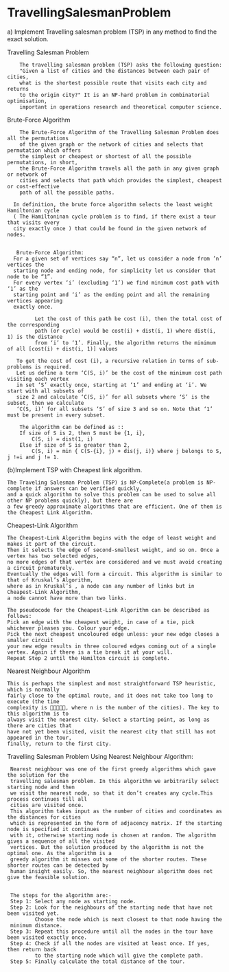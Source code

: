 # TravellingSalesmanProblem
a) Implement Travelling salesman problem (TSP) in any method to find the exact solution.
   
Travelling Salesman Problem
       
        The travelling salesman problem (TSP) asks the following question: 
        "Given a list of cities and the distances between each pair of cities, 
        what is the shortest possible route that visits each city and returns 
        to the origin city?" It is an NP-hard problem in combinatorial optimisation, 
        important in operations research and theoretical computer science.
       

Brute-Force Algorithm

        The Brute-Force Algorithm of the Travelling Salesman Problem does all the permutations
        of the given graph or the network of cities and selects that permutation which offers 
        the simplest or cheapest or shortest of all the possible permutations, in short, 
        the Brute-Force Algorithm travels all the path in any given graph or network of 
        cities and selects that path which provides the simplest, cheapest or cost-effective 
        path of all the possible paths.
      
      In definition, the brute force algorithm selects the least weight Hamiltonian cycle 
      ( The Hamiltoninan cycle problem is to find, if there exist a tour that visits every
      city exactly once ) that could be found in the given network of nodes.

   
       Brute-Force Algorithm:
      For a given set of vertices say “n”, let us consider a node from ’n’ vertices the 
      starting node and ending node, for simplicity let us consider that node to be “1”. 
      For every vertex ‘i’ (excluding ‘1’) we find minimum cost path with ‘1’ as the 
      starting point and ‘i’ as the ending point and all the remaining vertices appearing 
      exactly once.
      
             Let the cost of this path be cost (i), then the total cost of the corresponding
             path (or cycle) would be cost(i) + dist(i, 1) where dist(i, 1) is the distance 
             from ‘i’ to ‘1’. Finally, the algorithm returns the minimum of all [cost(i) + dist(i, 1)] values

       To get the cost of cost (i), a recursive relation in terms of sub-problems is required. 
       Let us define a term ‘C(S, i)’ be the cost of the minimum cost path visiting each vertex
       in set ‘S’ exactly once, starting at ‘1’ and ending at ‘i’. We start with all subsets of 
       size 2 and calculate ‘C(S, i)’ for all subsets where ‘S’ is the subset, then we calculate
       ‘C(S, i)’ for all subsets ‘S’ of size 3 and so on. Note that ‘1’ must be present in every subset.
       
        The algorithm can be defined as :: 
        If size of S is 2, then S must be {1, i}, 
            C(S, i) = dist(1, i) 
        Else if size of S is greater than 2,
            C(S, i) = min { C(S-{i}, j) + dis(j, i)} where j belongs to S, j !=i and j != 1.

(b)Implement TSP with Cheapest link algorithm.
   
    The Traveling Salesman Problem (TSP) is NP-Complete(a problem is NP-complete if answers can be verified quickly, 
    and a quick algorithm to solve this problem can be used to solve all other NP problems quickly), but there are 
    a few greedy approximate algorithms that are efficient. One of them is the Cheapest Link Algorithm.

Cheapest-Link Algorithm
  
    The Cheapest-Link Algorithm begins with the edge of least weight and makes it part of the circuit. 
    Then it selects the edge of second-smallest weight, and so on. Once a vertex has two selected edges, 
    no more edges of that vertex are considered and we must avoid creating a circuit prematurely. 
    Eventually the edges will form a circuit. This algorithm is similar to that of Kruskal’s Algorithm, 
    where as in Kruskal’s , a node can any number of links but in Cheapest-Link Algorithm, 
    a node cannot have more than two links.
 
    The pseudocode for the Cheapest-Link Algorithm can be described as follows:
    Pick an edge with the cheapest weight, in case of a tie, pick whichever pleases you. Colour your edge. 
    Pick the next cheapest uncoloured edge unless: your new edge closes a smaller circuit
    your new edge results in three coloured edges coming out of a single vertex. Again if there is a tie break it at your will.
    Repeat Step 2 until the Hamilton circuit is complete.


Nearest Neighbour Algorithm

    This is perhaps the simplest and most straightforward TSP heuristic, which is normally 
    fairly close to the optimal route, and it does not take too long to execute (the time 
    complexity is 􏰀􏰁􏰂􏰃􏰄, where n is the number of the cities). The key to this algorithm is to 
    always visit the nearest city. Select a starting point, as long as there are cities that
    have not yet been visited, visit the nearest city that still has not appeared in the tour, 
    finally, return to the first city.

Travelling Salesman Problem Using Nearest Neighbour Algorithm:

     Nearest neighbour was one of the first greedy algorithms which gave the solution for the 
     travelling salesman problem. In this algorithm we arbitrarily select starting node and then 
     we visit the nearest node, so that it don’t creates any cycle.This process continues till all
     cities are visited once.
     This algorithm takes input as the number of cities and coordinates as the distances for cities
     which is represented in the form of adjacency matrix. If the starting node is specified it continues
     with it, otherwise starting node is chosen at random. The algorithm gives a sequence of all the visited
     vertices. But the solution produced by the algorithm is not the optimal one. As the algorithm is a 
     greedy algorithm it misses out some of the shorter routes. These shorter routes can be detected by 
     human insight easily. So, the nearest neighbour algorithm does not give the feasible solution.
 

     The steps for the algorithm are:-
     Step 1: Select any node as starting node.
     Step 2: Look for the neighbours of the starting node that have not been visited yet. 
             Choose the node which is next closest to that node having the 
     minimum distance.
     Step 3: Repeat this procedure until all the nodes in the tour have been visited exactly once.
     Step 4: Check if all the nodes are visited at least once. If yes, then return back 
             to the starting node which will give the complete path.
     Step 5: Finally calculate the total distance of the tour.


